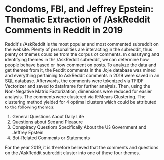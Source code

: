 # Condoms, FBI, and Jeffrey Epstein: Thematic Extraction of /AskReddit Comments in Reddit in 2019

Reddit's /AskReddit is the most popular and most commented subreddit on the website. Plenty of personalities are interacting in the subreddit, thus plenty of themes could be from the corpus of comments. In classifying and identifying themes in the /AskReddit subreddit, we can determine how people behave based on how comment on posts. To analyze the data and get themes from it, the Reddit comments in the Jojie database was mined and everything pertaining to AskReddit comments in 2019 were saved in an SQL database. Afterwards, the comments were tokenized via TFIDF Vectorizer and saved to dataframe for further analysis. Then, using the Non-Negative Matrix Factorization, dimensions were reduced for easier analysis. The comments were clustered via K-Means Clustering. The clustering method yielded for 4 optimal clusters which could be attributed to the following themes:

1. General Questions About Daily Life
2. Questions about Sex and Pleasure
3. Conspiracy Questions Specifically About the US Government and Jeffrey Epstein
4. Bot-Related Comments or Statements

For the year 2019, it is therefore believed that the comments and questions on the /AskReddit subreddit cluster into one of these four themes.


